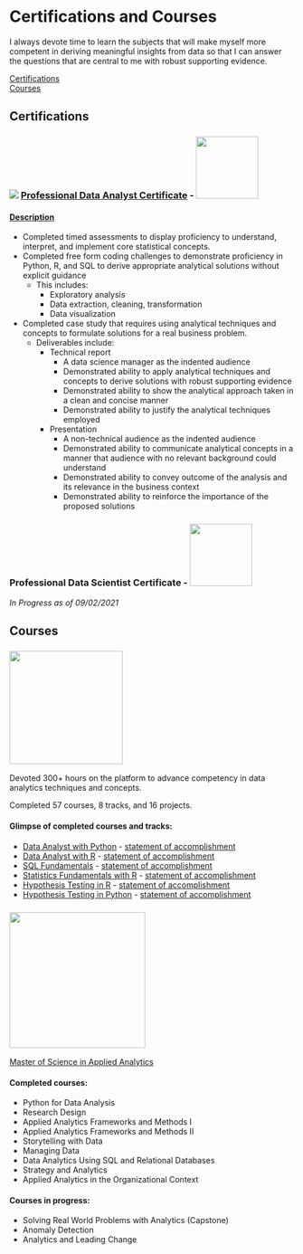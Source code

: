 # Certifications and Courses

I always devote time to learn the subjects that will make myself more competent in deriving meaningful insights from data so that I can answer the questions that are central to me with robust supporting evidence.  

[Certifications](#certifications)  
[Courses](#courses)

## Certifications

### <a href="https://www.datacamp.com/certificate/DA0017572637299#"><img src="https://drive.google.com/uc?id=1e_hAT_wGVY7fMukWqRqZBPcsUN5yxpUn"></a> [Professional Data Analyst Certificate](https://drive.google.com/uc?export=view&id=1M1H8UrQXcgMuSL6U2TiMlN_K8ln0TIFp) - <a href="https://www.datacamp.com/certificate/DA0017572637299#"><img src="https://drive.google.com/uc?id=19nmf8gkikLWx7N0Ez_1uJNbslbUHfCel" width="110"></a>

#### [Description](https://www.datacamp.com/certificate/DA0017572637299)

- Completed timed assessments to display proficiency to understand, interpret, and implement core statistical concepts.  
- Completed free form coding challenges to demonstrate proficiency in Python, R, and SQL to derive appropriate analytical solutions without explicit guidance  
  - This includes:
    - Exploratory analysis
    - Data extraction, cleaning, transformation
    - Data visualization
- Completed case study that requires using analytical techniques and concepts to formulate solutions for a real business problem.
  - Deliverables include:
    - Technical report
      - A data science manager as the indented audience
      - Demonstrated ability to apply analytical techniques and concepts to derive solutions with robust supporting evidence
      - Demonstrated ability to show the analytical approach taken in a clean and concise manner
      - Demonstrated ability to justify the analytical techniques employed
    - Presentation
      - A non-technical audience as the indented audience
      - Demonstrated ability to communicate analytical concepts in a manner that audience with no relevant background could understand
      - Demonstrated ability to convey outcome of the analysis and its relevance in the business context
      - Demonstrated ability to reinforce the importance of the proposed solutions  

### Professional Data Scientist Certificate - <a href="https://www.datacamp.com/certification/data-scientist"><img src="https://drive.google.com/uc?id=19nmf8gkikLWx7N0Ez_1uJNbslbUHfCel" width="110"></a>  

*In Progress as of 09/02/2021*

## Courses
### <a href="https://www.datacamp.com/courses-all"><img src="https://drive.google.com/uc?id=19nmf8gkikLWx7N0Ez_1uJNbslbUHfCel" width="200"></a> 
Devoted 300+ hours on the platform to advance competency in data analytics techniques and concepts.  

Completed 57 courses, 8 tracks, and 16 projects.  

#### Glimpse of completed courses and tracks:  

- [Data Analyst with Python](https://www.datacamp.com/tracks/data-analyst-with-python) - [statement of accomplishment](https://drive.google.com/file/d/19QrYnuL3v1rWdw2VLXXMBDxb1-CzxOP0/view?usp=sharing)  
- [Data Analyst with R](https://www.datacamp.com/tracks/data-analyst-with-r) - [statement of accomplishment](https://drive.google.com/file/d/1FT4v7-WFQpN5lRMI8Psvhbh1Md_9Cqnd/view?usp=sharing)  
- [SQL Fundamentals](https://www.datacamp.com/tracks/sql-fundamentals) - [statement of accomplishment](https://drive.google.com/file/d/1i8DBK4M_VrtnuDW-gMfRQvpfXzVSBz81/view?usp=sharing)  
- [Statistics Fundamentals with R](https://www.datacamp.com/tracks/learn-statistics-with-r) - [statement of accomplishment](https://drive.google.com/file/d/1WiZ8daOuGU760WtAyVtzKCJWABX-YjQR/view?usp=sharing)  
- [Hypothesis Testing in R](https://www.datacamp.com/courses/hypothesis-testing-in-r) - [statement of accomplishment](https://drive.google.com/file/d/106PBTvyG-4PYQ5gfm4NYjcRgAeNEcnvc/view?usp=sharing)  
- [Hypothesis Testing in Python](https://www.datacamp.com/courses/hypothesis-testing-in-python) - [statement of accomplishment](https://drive.google.com/file/d/1DNHHeg8k_7KQC4i2yFrQQ3Stg5CtY296/view?usp=sharing)  

### <a href="https://sps.columbia.edu/academics/masters/applied-analytics/full-time-master-science/curriculum-courses"><img src="https://drive.google.com/uc?id=1c5oB2F9Gp1MlKOy_k8fLn7MCrkpAATP4" width="240"></a>  

[Master of Science in Applied Analytics](https://sps.columbia.edu/academics/masters/applied-analytics/full-time-master-science/curriculum-courses)  

#### Completed courses:  

- Python for Data Analysis
- Research Design
- Applied Analytics Frameworks and Methods I
- Applied Analytics Frameworks and Methods II
- Storytelling with Data
- Managing Data
- Data Analytics Using SQL and Relational Databases  
- Strategy and Analytics  
- Applied Analytics in the Organizational Context

#### Courses in progress:  

- Solving Real World Problems with Analytics (Capstone)  
- Anomaly Detection  
- Analytics and Leading Change  